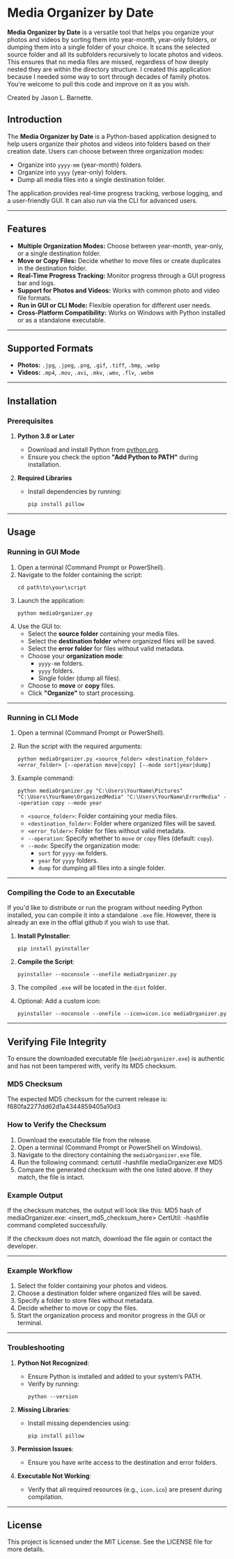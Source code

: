 # Media Organizer by Date
**Media Organizer by Date** is a versatile tool that helps you organize your photos and videos by sorting them into year-month, year-only folders, or dumping them into a single folder of your choice. It scans the selected source folder and all its subfolders recursively to locate photos and videos. This ensures that no media files are missed, regardless of how deeply nested they are within the directory structure. I created this application because I needed some way to sort through decades of family photos. You're welcome to pull this code and improve on it as you wish.

Created by Jason L. Barnette.


## Introduction

The **Media Organizer by Date** is a Python-based application designed to help users organize their photos and videos into folders based on their creation date. Users can choose between three organization modes:
- Organize into `yyyy-mm` (year-month) folders.
- Organize into `yyyy` (year-only) folders.
- Dump all media files into a single destination folder.

The application provides real-time progress tracking, verbose logging, and a user-friendly GUI. It can also run via the CLI for advanced users.

---

## Features

- **Multiple Organization Modes:** Choose between year-month, year-only, or a single destination folder.
- **Move or Copy Files:** Decide whether to move files or create duplicates in the destination folder.
- **Real-Time Progress Tracking:** Monitor progress through a GUI progress bar and logs.
- **Support for Photos and Videos:** Works with common photo and video file formats.
- **Run in GUI or CLI Mode:** Flexible operation for different user needs.
- **Cross-Platform Compatibility:** Works on Windows with Python installed or as a standalone executable.

---

## Supported Formats

- **Photos:** `.jpg`, `.jpeg`, `.png`, `.gif`, `.tiff`, `.bmp`, `.webp`
- **Videos:** `.mp4`, `.mov`, `.avi`, `.mkv`, `.wmv`, `.flv`, `.webm`

---

## Installation

### Prerequisites

1. **Python 3.8 or Later**
   - Download and install Python from [python.org](https://www.python.org/).
   - Ensure you check the option **"Add Python to PATH"** during installation.

2. **Required Libraries**
   - Install dependencies by running:
     ```
     pip install pillow
     ```

---

## Usage

### Running in GUI Mode

1. Open a terminal (Command Prompt or PowerShell).
2. Navigate to the folder containing the script:
     ```
     cd path\to\your\script
     ```
3. Launch the application:
     ```
     python mediaOrganizer.py
     ```
4. Use the GUI to:
   - Select the **source folder** containing your media files.
   - Select the **destination folder** where organized files will be saved.
   - Select the **error folder** for files without valid metadata.
   - Choose your **organization mode**:
     - `yyyy-mm` folders.
     - `yyyy` folders.
     - Single folder (dump all files).
   - Choose to **move** or **copy** files.
   - Click **"Organize"** to start processing.

---

### Running in CLI Mode

1. Open a terminal (Command Prompt or PowerShell).
2. Run the script with the required arguments:
     ```
     python mediaOrganizer.py <source_folder> <destination_folder> <error_folder> [--operation move|copy] [--mode sort|year|dump]
     ```
3. Example command:
     ```
     python mediaOrganizer.py "C:\Users\YourName\Pictures" "C:\Users\YourName\OrganizedMedia" "C:\Users\YourName\ErrorMedia" --operation copy --mode year
     ```

   - `<source_folder>`: Folder containing your media files.
   - `<destination_folder>`: Folder where organized files will be saved.
   - `<error_folder>`: Folder for files without valid metadata.
   - `--operation`: Specify whether to `move` or `copy` files (default: `copy`).
   - `--mode`: Specify the organization mode:
     - `sort` for `yyyy-mm` folders.
     - `year` for `yyyy` folders.
     - `dump` for dumping all files into a single folder.

---

### Compiling the Code to an Executable

If you'd like to distribute or run the program without needing Python installed, you can compile it into a standalone `.exe` file. However, there is already an exe in the offial github if you wish to use that.

1. **Install PyInstaller**:
     ```
     pip install pyinstaller
     ```

2. **Compile the Script**:
     ```
     pyinstaller --noconsole --onefile mediaOrganizer.py
     ```

3. The compiled `.exe` will be located in the `dist` folder.

4. Optional: Add a custom icon:
     ```
     pyinstaller --noconsole --onefile --icon=icon.ico mediaOrganizer.py
     ```

---

## Verifying File Integrity

To ensure the downloaded executable file (`mediaOrganizer.exe`) is authentic and has not been tampered with, verify its MD5 checksum.

### MD5 Checksum
The expected MD5 checksum for the current release is:
f680fa2277dd62d1a4344859405a10d3

### How to Verify the Checksum
1. Download the executable file from the release.
2. Open a terminal (Command Prompt or PowerShell on Windows).
3. Navigate to the directory containing the `mediaOrganizer.exe` file.
4. Run the following command:
certutil -hashfile mediaOrganizer.exe MD5
5. Compare the generated checksum with the one listed above. If they match, the file is intact.

### Example Output
If the checksum matches, the output will look like this:
MD5 hash of mediaOrganizer.exe:
<insert_md5_checksum_here>
CertUtil: -hashfile command completed successfully.

If the checksum does not match, download the file again or contact the developer.

---

### Example Workflow

1. Select the folder containing your photos and videos.
2. Choose a destination folder where organized files will be saved.
3. Specify a folder to store files without metadata.
4. Decide whether to move or copy the files.
5. Start the organization process and monitor progress in the GUI or terminal.

---

### Troubleshooting

1. **Python Not Recognized**:
   - Ensure Python is installed and added to your system’s PATH.
   - Verify by running:
     ```
     python --version
     ```

2. **Missing Libraries**:
   - Install missing dependencies using:
     ```
     pip install pillow
     ```

3. **Permission Issues**:
   - Ensure you have write access to the destination and error folders.

4. **Executable Not Working**:
   - Verify that all required resources (e.g., `icon.ico`) are present during compilation.

---

## License

This project is licensed under the MIT License. See the LICENSE file for more details.
